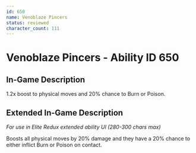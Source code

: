 ```yaml
---
id: 650
name: Venoblaze Pincers
status: reviewed
character_count: 111
---
```


# Venoblaze Pincers - Ability ID 650

## In-Game Description
1.2x boost to physical moves and 20% chance to Burn or Poison.

## Extended In-Game Description
*For use in Elite Redux extended ability UI (280-300 chars max)*

Boosts all physical moves by 20% damage and they have a 20% chance to either inflict Burn or Poison on contact. 